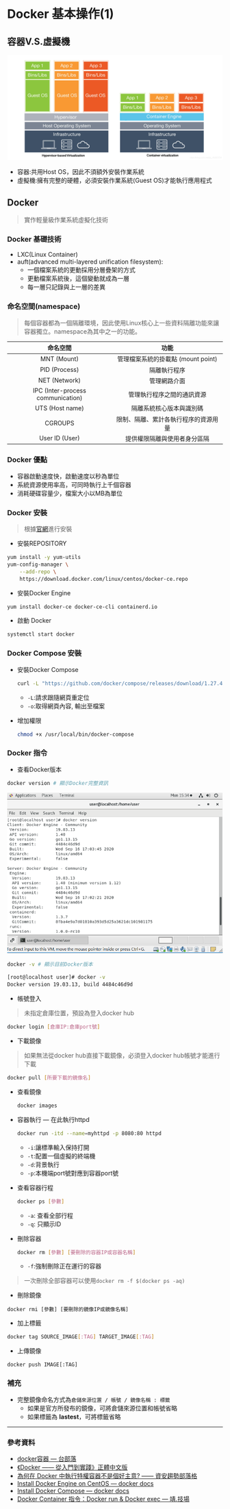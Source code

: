 # Docker 基本操作(1)

## 容器V.S.虛擬機

![container_vs_vm](./20200922/2019020119510261.png)

* 容器:共用Host OS，因此不須額外安裝作業系統
* 虛擬機:擁有完整的硬體，必須安裝作業系統(Guest OS)才能執行應用程式

## Docker
> 實作輕量級作業系統虛擬化技術

### Docker 基礎技術

* LXC(Linux Container)
* auft(advanced multi-layered unification filesystem):
    * 一個檔案系統的更動採用分層疊架的方式
    * 更動檔案系統後，這個變動就成為一層
    * 每一層只記錄與上一層的差異

### 命名空間(namespace)
> 每個容器都為一個隔離環境，因此使用Linux核心上一些資料隔離功能來讓容器獨立。namespace為其中之一的功能。

|命名空間|功能|
|:-----:|:-----:|
|MNT (Mount)|管理檔案系統的掛載點 (mount point)|
|PID (Process)|隔離執行程序|
|NET (Network)|管理網路介面|
|IPC (Inter-process communication)|管理執行程序之間的通訊資源|
|UTS (Host name)|隔離系統核心版本與識別碼|
|CGROUPS|限制、隔離、累計各執行程序的資源用量|
|User ID (User)|提供權限隔離與使用者身分區隔|

### Docker 優點

* 容器啟動速度快，啟動速度以秒為單位
* 系統資源使用率高，可同時執行上千個容器
* 消耗硬碟容量少，檔案大小以MB為單位

### Docker 安裝
> 根據[官網](https://docs.docker.com/engine/install/centos/)進行安裝

* 安裝REPOSITORY
```sh
yum install -y yum-utils
yum-config-manager \
    --add-repo \
    https://download.docker.com/linux/centos/docker-ce.repo
```

* 安裝Docker Engine

```sh
yum install docker-ce docker-ce-cli containerd.io
```

* 啟動 Docker

```sh
systemctl start docker
```

### Docker Compose 安裝

* 安裝Docker Compose

    ```sh
    curl -L "https://github.com/docker/compose/releases/download/1.27.4/docker-compose-$(uname -s)-$(uname -m)" -o /usr/local/bin/docker-compose
    ```
    * `-L`:請求跟隨網頁重定位
    * `-o`:取得網頁內容, 輸出至檔案

* 增加權限

    ```sh
    chmod +x /usr/local/bin/docker-compose
    ```

### Docker 指令

* 查看Docker版本

```sh
docker version # 顯示Docker完整資訊
```
![0922-01](./20200922/0922-01.png)

```sh
docker -v # 顯示目前Docker版本
```

```sh
[root@localhost user]# docker -v
Docker version 19.03.13, build 4484c46d9d
```

* 帳號登入
> 未指定倉庫位置，預設為登入docker hub

```sh
docker login [倉庫IP:倉庫port號]
```

* 下載鏡像
> 如果無法從docker hub直接下載鏡像，必須登入docker hub帳號才能進行下載

```sh
docker pull [所要下載的鏡像名]
```

* 查看鏡像

    ```sh
    docker images
    ``` 

* 容器執行 — 在此執行httpd

    ```sh
    docker run -itd --name=myhttpd -p 8080:80 httpd
    ```
    * `-i`:讓標準輸入保持打開
    * `-t`:配置一個虛擬的終端機
    * `-d`:背景執行
    * `-p`:本機端port號對應到容器port號

* 查看容器行程

    ```sh
    docker ps [參數]
    ```
    * `-a`: 查看全部行程
    * `-q`: 只顯示ID

* 刪除容器

    ```sh
    docker rm [參數] [要刪除的容器IP或容器名稱]
    ```
    * `-f`:強制刪除正在運行的容器

> 一次刪除全部容器可以使用```docker rm -f $(docker ps -aq)```

* 刪除鏡像
```
docker rmi [參數] [要刪除的鏡像IP或鏡像名稱]
```

* 加上標籤

```sh
docker tag SOURCE_IMAGE[:TAG] TARGET_IMAGE[:TAG]
```

* 上傳鏡像

```
docker push IMAGE[:TAG]
```

### 補充

* 完整鏡像命名方式為```倉儲來源位置 / 帳號 / 鏡像名稱 : 標籤```
    * 如果是官方所發布的鏡像，可將倉儲來源位置和帳號省略
    * 如果標籤為 **lastest**，可將標籤省略

---
### 參考資料
* [docker容器 — 台部落](https://www.twblogs.net/a/5c544513bd9eee06ef364425?lang=zh-cn)
* [《Docker —— 從入門到實踐­》正體中文版](https://philipzheng.gitbook.io/docker_practice/introduction/why)
* [為何在 Docker 中執行特權容器不是個好主意? —— 資安趨勢部落格](https://blog.trendmicro.com.tw/?p=62986)
* [Install Docker Engine on CentOS — docker docs](https://docs.docker.com/engine/install/centos/)
* [Install Docker Compose — docker docs](https://docs.docker.com/compose/install/)
* [Docker Container 指令：Docker run & Docker exec — 靖.技場](https://www.jinnsblog.com/2018/10/docker-container-command.html)

